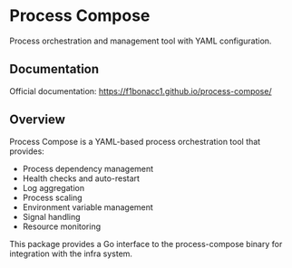 # Process Compose

Process orchestration and management tool with YAML configuration.

## Documentation

Official documentation: https://f1bonacc1.github.io/process-compose/

## Overview

Process Compose is a YAML-based process orchestration tool that provides:
- Process dependency management
- Health checks and auto-restart
- Log aggregation
- Process scaling
- Environment variable management
- Signal handling
- Resource monitoring

This package provides a Go interface to the process-compose binary for integration with the infra system.